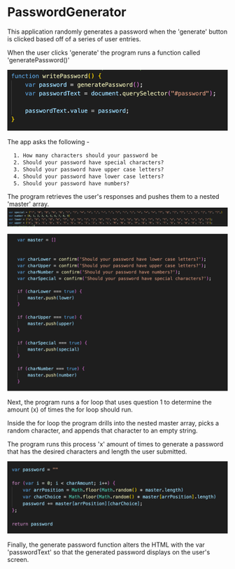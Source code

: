 # PasswordGenerator

This application randomly generates a password when the 'generate' button is clicked based off of a series of user entries. 

When the user clicks 'generate' the program runs a function called 'generatePassword()'

![](Images/Screenshots/genPassFunction.png)

The app asks the following -

      1. How many characters should your password be
      2. Should your password have special characters?
      3. Should your password have upper case letters?
      4. Should your password have lower case letters?
      5. Should your password have numbers?
      
The program retrieves the user's responses and pushes them to a nested 'master' array.
![](Images/Screenshots/arrays.png)

![](Images/Screenshots/arrayPushes.png)


Next, the program runs a for loop that uses question 1 to determine the amount (x) of times the for loop should run. 

Inside the for loop the program drills into the nested master array, picks a random character, and appends that character to an empty string.

The program runs this process 'x' amount of times to generate a password that has the desired characters and length the user submitted. 

![](Images/Screenshots/forLoop.png)

Finally, the generate password function alters the HTML with the var 'passwordText' so that the generated password displays on the user's screen. 
